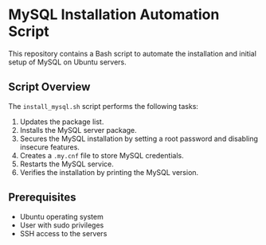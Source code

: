# MySQL Installation Automation Script

This repository contains a Bash script to automate the installation and initial setup of MySQL on Ubuntu servers.

## Script Overview

The `install_mysql.sh` script performs the following tasks:
1. Updates the package list.
2. Installs the MySQL server package.
3. Secures the MySQL installation by setting a root password and disabling insecure features.
4. Creates a `.my.cnf` file to store MySQL credentials.
5. Restarts the MySQL service.
6. Verifies the installation by printing the MySQL version.

## Prerequisites

- Ubuntu operating system
- User with sudo privileges
- SSH access to the servers
